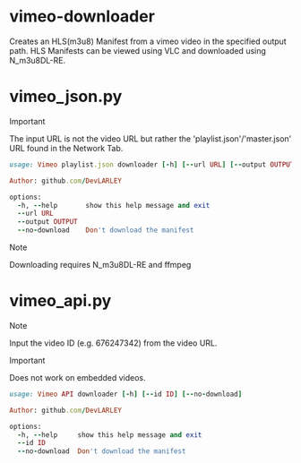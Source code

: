 # vimeo-downloader
Creates an HLS(m3u8) Manifest from a vimeo video in the specified output path. HLS Manifests can be viewed using VLC and downloaded using N_m3u8DL-RE.

# vimeo_json.py
> [!IMPORTANT]  
> The input URL is not the video URL but rather the 'playlist.json'/'master.json' URL found in the Network Tab.

```ruby
usage: Vimeo playlist.json downloader [-h] [--url URL] [--output OUTPUT] [--no-download]

Author: github.com/DevLARLEY

options:
  -h, --help       show this help message and exit
  --url URL
  --output OUTPUT
  --no-download    Don't download the manifest
```
> [!NOTE]  
> Downloading requires N_m3u8DL-RE and ffmpeg

# vimeo_api.py
> [!NOTE]  
> Input the video ID (e.g. 676247342) from the video URL.

> [!IMPORTANT]  
> Does not work on embedded videos.

```ruby
usage: Vimeo API downloader [-h] [--id ID] [--no-download]

Author: github.com/DevLARLEY

options:
  -h, --help     show this help message and exit
  --id ID
  --no-download  Don't download the manifest
```
